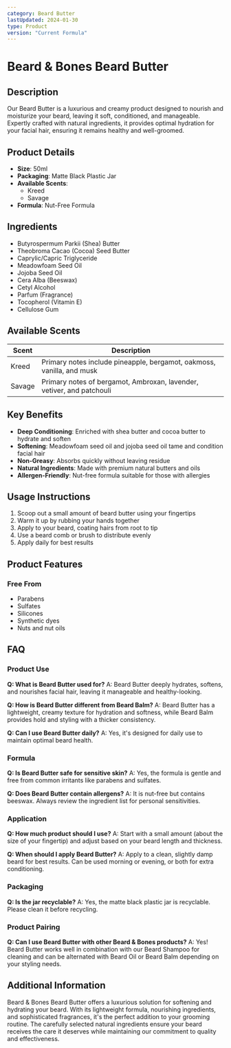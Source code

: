 ```yaml
---
category: Beard Butter
lastUpdated: 2024-01-30
type: Product
version: "Current Formula"
---
```


# Beard & Bones Beard Butter

## Description
Our Beard Butter is a luxurious and creamy product designed to nourish and moisturize your beard, leaving it soft, conditioned, and manageable. Expertly crafted with natural ingredients, it provides optimal hydration for your facial hair, ensuring it remains healthy and well-groomed.

## Product Details
- **Size**: 50ml
- **Packaging**: Matte Black Plastic Jar
- **Available Scents**: 
  - Kreed
  - Savage
- **Formula**: Nut-Free Formula

## Ingredients
- Butyrospermum Parkii (Shea) Butter
- Theobroma Cacao (Cocoa) Seed Butter
- Caprylic/Capric Triglyceride
- Meadowfoam Seed Oil
- Jojoba Seed Oil
- Cera Alba (Beeswax)
- Cetyl Alcohol
- Parfum (Fragrance)
- Tocopherol (Vitamin E)
- Cellulose Gum

## Available Scents
| Scent | Description |
|-------|-------------|
| Kreed | Primary notes include pineapple, bergamot, oakmoss, vanilla, and musk |
| Savage | Primary notes of bergamot, Ambroxan, lavender, vetiver, and patchouli |

## Key Benefits
- **Deep Conditioning**: Enriched with shea butter and cocoa butter to hydrate and soften
- **Softening**: Meadowfoam seed oil and jojoba seed oil tame and condition facial hair
- **Non-Greasy**: Absorbs quickly without leaving residue
- **Natural Ingredients**: Made with premium natural butters and oils
- **Allergen-Friendly**: Nut-free formula suitable for those with allergies

## Usage Instructions
1. Scoop out a small amount of beard butter using your fingertips
2. Warm it up by rubbing your hands together
3. Apply to your beard, coating hairs from root to tip
4. Use a beard comb or brush to distribute evenly
5. Apply daily for best results

## Product Features
### Free From
- Parabens
- Sulfates
- Silicones
- Synthetic dyes
- Nuts and nut oils

## FAQ

### Product Use
**Q: What is Beard Butter used for?**
A: Beard Butter deeply hydrates, softens, and nourishes facial hair, leaving it manageable and healthy-looking.

**Q: How is Beard Butter different from Beard Balm?**
A: Beard Butter has a lightweight, creamy texture for hydration and softness, while Beard Balm provides hold and styling with a thicker consistency.

**Q: Can I use Beard Butter daily?**
A: Yes, it's designed for daily use to maintain optimal beard health.

### Formula
**Q: Is Beard Butter safe for sensitive skin?**
A: Yes, the formula is gentle and free from common irritants like parabens and sulfates.

**Q: Does Beard Butter contain allergens?**
A: It is nut-free but contains beeswax. Always review the ingredient list for personal sensitivities.

### Application
**Q: How much product should I use?**
A: Start with a small amount (about the size of your fingertip) and adjust based on your beard length and thickness.

**Q: When should I apply Beard Butter?**
A: Apply to a clean, slightly damp beard for best results. Can be used morning or evening, or both for extra conditioning.

### Packaging
**Q: Is the jar recyclable?**
A: Yes, the matte black plastic jar is recyclable. Please clean it before recycling.

### Product Pairing
**Q: Can I use Beard Butter with other Beard & Bones products?**
A: Yes! Beard Butter works well in combination with our Beard Shampoo for cleaning and can be alternated with Beard Oil or Beard Balm depending on your styling needs.

## Additional Information
Beard & Bones Beard Butter offers a luxurious solution for softening and hydrating your beard. With its lightweight formula, nourishing ingredients, and sophisticated fragrances, it's the perfect addition to your grooming routine. The carefully selected natural ingredients ensure your beard receives the care it deserves while maintaining our commitment to quality and effectiveness.
